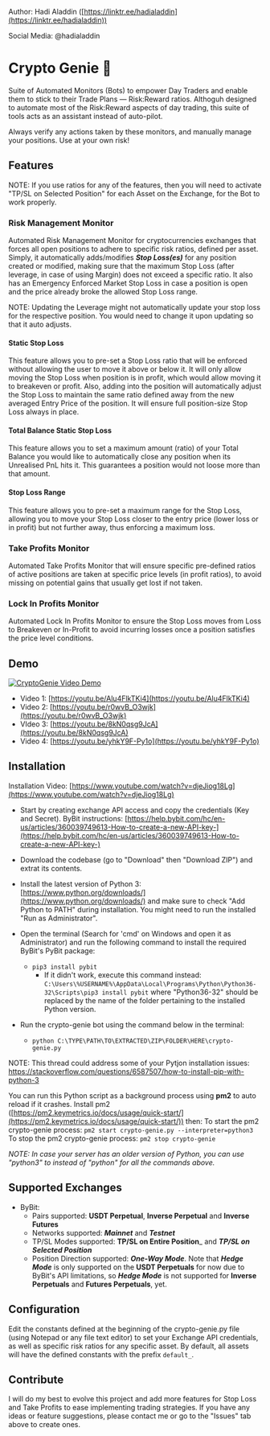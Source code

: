 Author: Hadi Aladdin ([https://linktr.ee/hadialaddin](https://linktr.ee/hadialaddin))

Social Media: @hadialaddin

# Crypto Genie 🧞

Suite of Automated Monitors (Bots) to empower Day Traders and enable them to stick to their Trade Plans — Risk:Reward ratios.
Althoguh designed to automate most of the Risk:Reward aspects of day trading, this suite of tools acts as an assistant instead of auto-pilot.

Always verify any actions taken by these monitors, and manually manage your positions. Use at your own risk!

## Features

NOTE: If you use ratios for any of the features, then you will need to activate "TP/SL on Selected Position" for each Asset on the Exchange, for the Bot to work properly.

### Risk Management Monitor
Automated Risk Management Monitor for cryptocurrencies exchanges that forces all open positions to adhere to specific risk ratios, defined per asset. Simply, it automatically adds/modifies _**Stop Loss(es)**_ for any position created or modified, making sure that the maximum Stop Loss (after leverage, in case of using Margin) does not exceed a specific ratio. It also has an Emergency Enforced Market Stop Loss in case a position is open and the price already broke the allowed Stop Loss range.

NOTE: Updating the Leverage might not automatically update your stop loss for the respective position. You would need to change it upon updating so that it auto adjusts.

#### Static Stop Loss

This feature allows you to pre-set a Stop Loss ratio that will be enforced without allowing the user to move it above or below it. It will only allow moving the Stop Loss when position is in profit, which would allow moving it to breakeven or profit. Also, adding into the position will automatically adjust the Stop Loss to maintain the same ratio defined away from the new averaged Entry Price of the position. It will ensure full position-size Stop Loss always in place.

#### Total Balance Static Stop Loss

This feature allows you to set a maximum amount (ratio) of your Total Balance you would like to automatically close any position when its Unrealised PnL hits it. This guarantees a position would not loose more than that amount.

#### Stop Loss Range

This feature allows you to pre-set a maximum range for the Stop Loss, allowing you to move your Stop Loss closer to the entry price (lower loss or in profit) but not further away, thus enforcing a maximum loss.

### Take Profits Monitor
Automated Take Profits Monitor that will ensure specific pre-defined ratios of active positions are taken at specific price levels (in profit ratios), to avoid missing on potential gains that usually get lost if not taken.

### Lock In Profits Monitor
Automated Lock In Profits Monitor to ensure the Stop Loss moves from Loss to Breakeven or In-Profit to avoid incurring losses once a position satisfies the price level conditions.

## Demo

[![CryptoGenie Video Demo](https://i.ibb.co/Y2m03CD/You-Tube-Player-Image.png)](https://youtu.be/Alu4FlkTKi4 "CryptoGenie Video Demo")


- Video 1: [https://youtu.be/Alu4FlkTKi4](https://youtu.be/Alu4FlkTKi4)
- Video 2: [https://youtu.be/r0wvB_O3wjk](https://youtu.be/r0wvB_O3wjk)
- VIdeo 3: [https://youtu.be/8kN0qsg9JcA](https://youtu.be/8kN0qsg9JcA)
- Video 4: [https://youtu.be/yhkY9F-Py1o](https://youtu.be/yhkY9F-Py1o)

## Installation

Installation Video: [https://www.youtube.com/watch?v=djeJiog18Lg](https://www.youtube.com/watch?v=djeJiog18Lg)

- Start by creating exchange API access and copy the credentials (Key and Secret). ByBit instructions: [https://help.bybit.com/hc/en-us/articles/360039749613-How-to-create-a-new-API-key-](https://help.bybit.com/hc/en-us/articles/360039749613-How-to-create-a-new-API-key-)
- Download the codebase (go to "Download" then "Download ZIP") and extrat its contents.
- Install the latest version of Python 3: [https://www.python.org/downloads/](https://www.python.org/downloads/) and make sure to check "Add Python to PATH" during installation. You might need to run the installed "Run as Administrator".
- Open the terminal (Search for 'cmd' on Windows and open it as Administrator) and run the following command to install the required ByBit's PyBit package:
  * `pip3 install pybit`
     - If it didn't work, execute this command instead: `C:\Users\%USERNAME%\AppData\Local\Programs\Python\Python36-32\Scripts\pip3 install pybit` where "Python36-32" should be replaced by the name of the folder pertaining to the installed Python version.

- Run the crypto-genie bot using the command below in the terminal:
  * `python C:\TYPE\PATH\TO\EXTRACTED\ZIP\FOLDER\HERE\crypto-genie.py`

NOTE: This thread could address some of your Pytjon installation issues: https://stackoverflow.com/questions/6587507/how-to-install-pip-with-python-3

You can run this Python script as a background process using **pm2** to auto reload if it crashes. Install pm2 ([https://pm2.keymetrics.io/docs/usage/quick-start/](https://pm2.keymetrics.io/docs/usage/quick-start/)) then:
To start the pm2 crypto-genie process: `pm2 start crypto-genie.py --interpreter=python3`
To stop the pm2 crypto-genie process: `pm2 stop crypto-genie`

_NOTE: In case your server has an older version of Python, you can use "python3" to instead of "python" for all the commands above._

## Supported Exchanges

- ByBit:
    - Pairs supported: **USDT Perpetual**, **Inverse Perpetual** and **Inverse Futures**
    - Networks supported: _**Mainnet**_ and _**Testnet**_
    - TP/SL Modes supported: **TP/SL on Entire Position**_ and _**TP/SL on Selected Position**_
    - Position Direction supported: _**One-Way Mode**_. Note that _**Hedge Mode**_ is only supported on the **USDT Perpetuals** for now due to ByBit's API limitations, so _**Hedge Mode**_ is not supported for **Inverse Perpetuals** and **Futures Perpetuals**, yet.

## Configuration

Edit the constants defined at the beginning of the crypto-genie.py file (using Notepad or any file text editor) to set your Exchange API credentials, as well as specific risk ratios for any specific asset. By default, all assets will have the defined constants with the prefix `default_`.

## Contribute

I will do my best to evolve this project and add more features for Stop Loss and Take Profits to ease implementing trading strategies. If you have any ideas or feature suggestions, please contact me or go to the "Issues" tab above to create ones.
